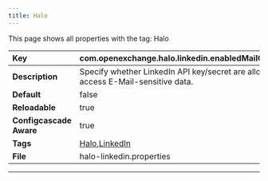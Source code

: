 ```yaml
---
title: Halo
---
```


This page shows all properties with the tag: Halo

| __Key__ | com.openexchange.halo.linkedin.enabledMailCapableKey |
|:----------------|:--------|
| __Description__ | Specify whether LinkedIn API key/secret are allowed to access E-Mail-sensitive data.<br> |
| __Default__ | false |
| __Reloadable__ | true |
| __Configcascade Aware__ | true |
| __Tags__ | <a href="https://documentation.open-xchange.com/latest/middleware/configuration/tags/Halo.html">Halo</a>,<a href="https://documentation.open-xchange.com/latest/middleware/configuration/tags/LinkedIn.html">LinkedIn</a> |
| __File__ | halo-linkedin.properties |

---
